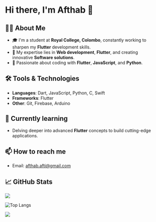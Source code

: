 # Hi there, I'm Afthab 👋

## 👨‍💻 About Me
- 🎓 I'm a student at **Royal College, Colombo**, constantly working to sharpen my **Flutter** development skills.
- 🚀 My expertise lies in **Web development**, **Flutter**, and creating innovative **Software solutions**.
- 🔧 Passionate about coding with **Flutter**, **JavaScript**, and **Python**.

## 🛠️ Tools & Technologies
- **Languages**: Dart, JavaScript, Python, C, Swift
- **Frameworks**: Flutter
- **Other**: Git, Firebase, Arduino

## 🌱 Currently learning
- Delving deeper into advanced **Flutter** concepts to build cutting-edge applications.

## 📫 How to reach me
- Email: afthab.afti@gmail.com

## 📈 GitHub Stats
![](https://github-readme-streak-stats.herokuapp.com/?user=afthab123456&theme=dark&hide_border=false)

![Top Langs](https://github-readme-stats.vercel.app/api/top-langs/?username=afthab123456&layout=compact&theme=tokyonight)

[![](https://visitcount.itsvg.in/api?id=afthab123456&icon=0&color=0)](https://visitcount.itsvg.in)
